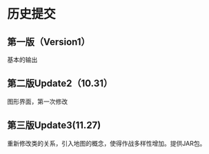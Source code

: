 # 历史提交  

## 第一版（Version1）  
基本的输出  

## 第二版Update2（10.31）  
图形界面，第一次修改 

## 第三版Update3(11.27)   
重新修改类的关系，引入地图的概念，使得作战多样性增加。提供JAR包。  
